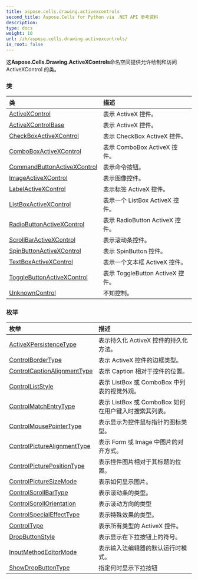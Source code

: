 ```yaml
---
title: aspose.cells.drawing.activexcontrols
second_title: Aspose.Cells for Python via .NET API 参考资料
description:
type: docs
weight: 10
url: /zh/aspose.cells.drawing.activexcontrols/
is_root: false
---
```

这**Aspose.Cells.Drawing.ActiveXControls**命名空间提供允许绘制和访问 ActiveXControl 的类。

### 类
|类|描述|
| :- | :- |
| [ActiveXControl](/cells/python-net/zh/aspose.cells.drawing.activexcontrols/activexcontrol) |表示 ActiveX 控件。|
| [ActiveXControlBase](/cells/python-net/zh/aspose.cells.drawing.activexcontrols/activexcontrolbase) |表示 ActiveX 控件。|
| [CheckBoxActiveXControl](/cells/python-net/zh/aspose.cells.drawing.activexcontrols/checkboxactivexcontrol) |表示 CheckBox ActiveX 控件。|
| [ComboBoxActiveXControl](/cells/python-net/zh/aspose.cells.drawing.activexcontrols/comboboxactivexcontrol) |表示 ComboBox ActiveX 控件。|
| [CommandButtonActiveXControl](/cells/python-net/zh/aspose.cells.drawing.activexcontrols/commandbuttonactivexcontrol) |表示命令按钮。|
| [ImageActiveXControl](/cells/python-net/zh/aspose.cells.drawing.activexcontrols/imageactivexcontrol) |表示图像控件。|
| [LabelActiveXControl](/cells/python-net/zh/aspose.cells.drawing.activexcontrols/labelactivexcontrol) |表示标签 ActiveX 控件。|
| [ListBoxActiveXControl](/cells/python-net/zh/aspose.cells.drawing.activexcontrols/listboxactivexcontrol) |表示一个 ListBox ActiveX 控件。|
| [RadioButtonActiveXControl](/cells/python-net/zh/aspose.cells.drawing.activexcontrols/radiobuttonactivexcontrol) |表示 RadioButton ActiveX 控件。|
| [ScrollBarActiveXControl](/cells/python-net/zh/aspose.cells.drawing.activexcontrols/scrollbaractivexcontrol) |表示滚动条控件。|
| [SpinButtonActiveXControl](/cells/python-net/zh/aspose.cells.drawing.activexcontrols/spinbuttonactivexcontrol) |表示 SpinButton 控件。|
| [TextBoxActiveXControl](/cells/python-net/zh/aspose.cells.drawing.activexcontrols/textboxactivexcontrol) |表示一个文本框 ActiveX 控件。|
| [ToggleButtonActiveXControl](/cells/python-net/zh/aspose.cells.drawing.activexcontrols/togglebuttonactivexcontrol) |表示 ToggleButton ActiveX 控件。|
| [UnknownControl](/cells/python-net/zh/aspose.cells.drawing.activexcontrols/unknowncontrol) |不知控制。|


### 枚举
|枚举|描述|
| :- | :- |
| [ActiveXPersistenceType](/cells/python-net/zh/aspose.cells.drawing.activexcontrols/activexpersistencetype) |表示持久化 ActiveX 控件的持久化方法。|
| [ControlBorderType](/cells/python-net/zh/aspose.cells.drawing.activexcontrols/controlbordertype) |表示 ActiveX 控件的边框类型。|
| [ControlCaptionAlignmentType](/cells/python-net/zh/aspose.cells.drawing.activexcontrols/controlcaptionalignmenttype) |表示 Caption 相对于控件的位置。|
| [ControlListStyle](/cells/python-net/zh/aspose.cells.drawing.activexcontrols/controlliststyle) |表示 ListBox 或 ComboBox 中列表的视觉外观。|
| [ControlMatchEntryType](/cells/python-net/zh/aspose.cells.drawing.activexcontrols/controlmatchentrytype) |表示 ListBox 或 ComboBox 如何在用户键入时搜索其列表。|
| [ControlMousePointerType](/cells/python-net/zh/aspose.cells.drawing.activexcontrols/controlmousepointertype) |表示显示为控件鼠标指针的图标类型。|
| [ControlPictureAlignmentType](/cells/python-net/zh/aspose.cells.drawing.activexcontrols/controlpicturealignmenttype) |表示 Form 或 Image 中图片的对齐方式。|
| [ControlPicturePositionType](/cells/python-net/zh/aspose.cells.drawing.activexcontrols/controlpicturepositiontype) |表示控件图片相对于其标题的位置。|
| [ControlPictureSizeMode](/cells/python-net/zh/aspose.cells.drawing.activexcontrols/controlpicturesizemode) |表示如何显示图片。|
| [ControlScrollBarType](/cells/python-net/zh/aspose.cells.drawing.activexcontrols/controlscrollbartype) |表示滚动条的类型。|
| [ControlScrollOrientation](/cells/python-net/zh/aspose.cells.drawing.activexcontrols/controlscrollorientation) |表示滚动方向的类型|
| [ControlSpecialEffectType](/cells/python-net/zh/aspose.cells.drawing.activexcontrols/controlspecialeffecttype) |表示特殊效果的类型。|
| [ControlType](/cells/python-net/zh/aspose.cells.drawing.activexcontrols/controltype) |表示所有类型的 ActiveX 控件。|
| [DropButtonStyle](/cells/python-net/zh/aspose.cells.drawing.activexcontrols/dropbuttonstyle) |表示显示在下拉按钮上的符号。|
| [InputMethodEditorMode](/cells/python-net/zh/aspose.cells.drawing.activexcontrols/inputmethodeditormode) |表示输入法编辑器的默认运行时模式。|
| [ShowDropButtonType](/cells/python-net/zh/aspose.cells.drawing.activexcontrols/showdropbuttontype) |指定何时显示下拉按钮|


